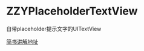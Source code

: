 # ZZYPlaceholderTextView
自带placeholder提示文字的UITextView

[简书讲解地址](http://www.jianshu.com/p/0c1dbba50927)